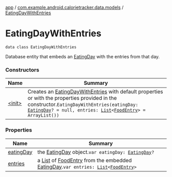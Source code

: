 [app](../../index.md) / [com.example.android.calorietracker.data.models](../index.md) / [EatingDayWithEntries](./index.md)

# EatingDayWithEntries

`data class EatingDayWithEntries`

Database entity that embeds an [EatingDay](../-eating-day/index.md) with the entries from that day.

### Constructors

| Name | Summary |
|---|---|
| [&lt;init&gt;](-init-.md) | Creates an [EatingDayWithEntries](./index.md) with default properties or with the properties provided in the constructor.`EatingDayWithEntries(eatingDay: `[`EatingDay`](../-eating-day/index.md)`? = null, entries: `[`List`](https://kotlinlang.org/api/latest/jvm/stdlib/kotlin.collections/-list/index.html)`<`[`FoodEntry`](../-food-entry/index.md)`> = ArrayList())` |

### Properties

| Name | Summary |
|---|---|
| [eatingDay](eating-day.md) | the [EatingDay](../-eating-day/index.md) object.`var eatingDay: `[`EatingDay`](../-eating-day/index.md)`?` |
| [entries](entries.md) | a [List](https://kotlinlang.org/api/latest/jvm/stdlib/kotlin.collections/-list/index.html) of [FoodEntry](../-food-entry/index.md) from the embedded [EatingDay](../-eating-day/index.md).`var entries: `[`List`](https://kotlinlang.org/api/latest/jvm/stdlib/kotlin.collections/-list/index.html)`<`[`FoodEntry`](../-food-entry/index.md)`>` |
